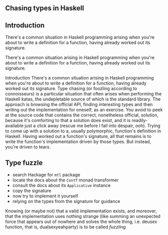 ## Chasing types in Haskell


## Introduction

There's a common situation in Haskell programming arising when you're about to write a definition for a function, having already worked out its signature.


There's a common situation arising in Haskell programming when you're about to write a definition for a function, having already worked out its signature.





Introduction
There's a common situation arising in Haskell programming when you're about to write a definition for a function, having already worked out its signature.
Type chasing (or foozling according to connoisseurs) is a particular situation that often arises when performing the Haskell katas, the undepletable source of which is the standard library. The approach is browsing the official API, finding interesting types and then writing out the implementation for oneself, as an exercise.
You avoid to peek at the source code that contains the correct, nonetheless official, solution, because it's comforting to that a solution does exist, and it is readily-available just a click away (rescue me before I fall into despair, ooh).
Trying to come up with a solution to a, usually polymorphic, function's definition in Haskell. Having worked out a function's signature, all that remains is to write the function's implementation driven by those types. But instead, you're driven to tears.















## Type fuzzle

- search Hackage for `mtl` package
- locate the docs about the `ContT` monad transformer
- consult the docs about its `Applicative` instance
- copy the signature
- now try to implement it yourself
- relying on the types from the signature for guidance


Knowing (or maybe not) that a valid implementation exists, and moreover, that the implementation uses nothing strange (like summing an unexpected force that appears out of nowhere and solves the whole thing, i.e. deusex function, that is, dualsexyeahparty) is to be called *fuzzling*
